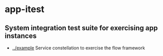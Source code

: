 
<!-- title start -->

# app-itest

System integration test suite for exercising app instances
---


 * [../example](..) Service constellation to exercise the flow framework

<!-- title end -->